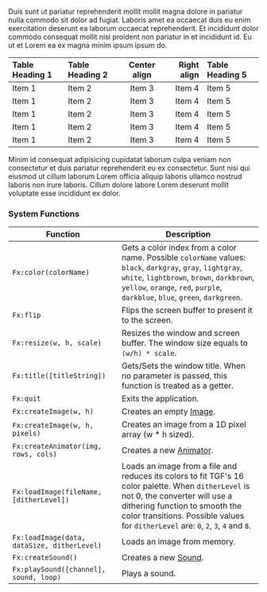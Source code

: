 Duis sunt ut pariatur reprehenderit mollit mollit magna dolore in pariatur nulla commodo sit dolor ad fugiat. Laboris amet ea occaecat duis eu enim exercitation deserunt ea laborum occaecat reprehenderit. Et incididunt dolor commodo consequat mollit nisi proident non pariatur in et incididunt id. Eu ut et Lorem ea ex magna minim ipsum ipsum do.

| Table Heading 1 | Table Heading 2 | Center align | Right align | Table Heading 5 |
| :-------------- | :-------------- | :----------: | ----------: | :-------------- |
| Item 1          | Item 2          |    Item 3    |      Item 4 | Item 5          |
| Item 1          | Item 2          |    Item 3    |      Item 4 | Item 5          |
| Item 1          | Item 2          |    Item 3    |      Item 4 | Item 5          |
| Item 1          | Item 2          |    Item 3    |      Item 4 | Item 5          |
| Item 1          | Item 2          |    Item 3    |      Item 4 | Item 5          |

Minim id consequat adipisicing cupidatat laborum culpa veniam non consectetur et duis pariatur reprehenderit eu ex consectetur. Sunt nisi qui eiusmod ut cillum laborum Lorem officia aliquip laboris ullamco nostrud laboris non irure laboris. Cillum dolore labore Lorem deserunt mollit voluptate esse incididunt ex dolor.

### System Functions

| Function                                    | Description                                                                                                                                                                                                                                                   |
| ------------------------------------------- | ------------------------------------------------------------------------------------------------------------------------------------------------------------------------------------------------------------------------------------------------------------- |
| `Fx:color(colorName)`                       | Gets a color index from a color name. Possible `colorName` values: `black`, `darkgray`, `gray`, `lightgray`, `white`, `lightbrown`, `brown`, `darkbrown`, `yellow`, `orange`, `red`, `purple`, `darkblue`, `blue`, `green`, `darkgreen`.                      |
| `Fx:flip`                                   | Flips the screen buffer to present it to the screen.                                                                                                                                                                                                          |
| `Fx:resize(w, h, scale)`                    | Resizes the window and screen buffer. The window size equals to `(w/h) * scale`.                                                                                                                                                                              |
| `Fx:title([titleString])`                   | Gets/Sets the window title. When no parameter is passed, this function is treated as a getter.                                                                                                                                                                |
| `Fx:quit`                                   | Exits the application.                                                                                                                                                                                                                                        |
| `Fx:createImage(w, h)`                      | Creates an empty [Image](/#api:Image).                                                                                                                                                                                                                        |
| `Fx:createImage(w, h, pixels)`              | Creates an image from a 1D pixel array (w \* h sized).                                                                                                                                                                                                        |
| `Fx:createAnimator(img, rows, cols)`        | Creates a new [Animator](/#api:Animator).                                                                                                                                                                                                                     |
| `Fx:loadImage(fileName, [ditherLevel])`     | Loads an image from a file and reduces its colors to fit TGF's 16 color palette. When `ditherLevel` is not 0, the converter will use a dithering function to smooth the color transitions. Possible values for `ditherLevel` are: `0`, `2`, `3`, `4` and `8`. |
| `Fx:loadImage(data, dataSize, ditherLevel)` | Loads an image from memory.                                                                                                                                                                                                                                   |
| `Fx:createSound()`                          | Creates a new [Sound](/#api:Sound).                                                                                                                                                                                                                           |
| `Fx:playSound([channel], sound, loop)`      | Plays a sound.                                                                                                                                                                                                                                                |
